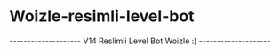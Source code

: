 # Woizle-resimli-level-bot
-------------------- V14 Reslimli Level Bot Woizle :) --------------------
